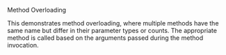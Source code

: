 Method Overloading

This demonstrates method overloading, where multiple methods have the same name but differ in their parameter types or counts. 
The appropriate method is called based on the arguments passed during the method invocation.
